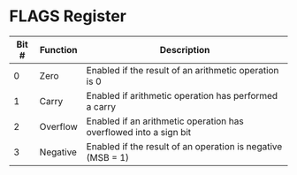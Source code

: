 # FLAGS Register

Bit # | Function | Description
--- | --- | ---
0 | Zero | Enabled if the result of an arithmetic operation is 0
1 | Carry | Enabled if arithmetic operation has performed a carry
2 | Overflow | Enabled if an arithmetic operation has overflowed into a sign bit
3 | Negative | Enabled if the result of an operation is negative (MSB = 1)

